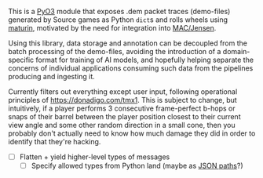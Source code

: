 This is a [PyO3] module that exposes .dem packet traces (demo-files) generated
by Source games as Python `dict`s and rolls wheels using [maturin], motivated by
the need for integration into [MAC/Jensen][jensen]. 

Using this library, data storage and annotation can be decoupled from the batch
processing of the demo-files, avoiding the introduction of a domain-specific
format for training of AI models, and hopefully helping separate the concerns of
individual applications consuming such data from the pipelines producing and
ingesting it. 

Currently filters out everything except user input, following operational
principles of https://donadigo.com/tmx1. This is subject to change, but
intuitively, if a player performs 3 consecutive frame-perfect b-hops or snaps of
their barrel between the player position closest to their current view angle and
some other random direction in a small cone, then you probably don't actually
need to know how much damage they did in order to identify that they're hacking.


- [ ] Flatten + yield higher-level types of messages
    - [ ] Specify allowed types from Python land (maybe as [JSON paths][jpath]?)

[maturin]: https://maturin.rs/
[pyo3]: https://pyo3.rs/
[jpath]: https://docs.rs/serde_json_path/
[jensen]: https://github.com/megascatterbomb/MegaAntiCheat/
